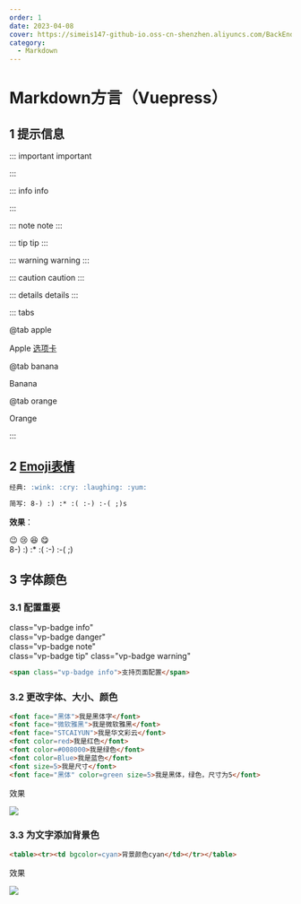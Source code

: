 ```yaml
---
order: 1
date: 2023-04-08
cover: https://simeis147-github-io.oss-cn-shenzhen.aliyuncs.com/BackEnd/SpringCloud/20230627144902.png
category: 
  - Markdown
---
```


# Markdown方言（Vuepress）

## 1 提示信息

::: important important

:::

::: info info
  
:::

::: note note
:::

::: tip tip
:::

::: warning warning
:::

::: caution caution
:::

::: details details
:::

::: tabs

@tab apple

Apple [选项卡](https://theme-hope.vuejs.press/zh/guide/markdown/tabs.html#%E6%A1%88%E4%BE%8B)

@tab banana

Banana

@tab orange

Orange

:::

## 2 [Emoji表情](https://www.webfx.com/tools/emoji-cheat-sheet/)

```md
经典: :wink: :cry: :laughing: :yum:

简写: 8-) :) :* :( :-) :-( ;)s
```

**效果**：

:wink: :cry: :laughing: :yum:  
8-) :) :* :( :-) :-( ;)

## 3 字体颜色

### 3.1 配置<span class="vp-badge danger">重要</span>

<span class="vp-badge info">class="vp-badge info"</span>  
<span class="vp-badge danger">class="vp-badge danger"</span>  
<span class="vp-badge note">class="vp-badge note"</span>  
<span class="vp-badge tip">class="vp-badge tip"</span>
<span class="vp-badge warning">class="vp-badge warning"</span>

```md
<span class="vp-badge info">支持页面配置</span>
```

### 3.2 更改字体、大小、颜色

```html
<font face="黑体">我是黑体字</font>
<font face="微软雅黑">我是微软雅黑</font>
<font face="STCAIYUN">我是华文彩云</font>
<font color=red>我是红色</font>
<font color=#008000>我是绿色</font>
<font color=Blue>我是蓝色</font>
<font size=5>我是尺寸</font>
<font face="黑体" color=green size=5>我是黑体，绿色，尺寸为5</font>
```

效果

![ ](https://simeis147-github-io.oss-cn-shenzhen.aliyuncs.com/BackEnd/SpringCloud/20230719202045.png)

### 3.3 为文字添加背景色

```html
<table><tr><td bgcolor=cyan>背景颜色cyan</td></tr></table>
```

效果

![ ](https://simeis147-github-io.oss-cn-shenzhen.aliyuncs.com/BackEnd/SpringCloud/20230719202130.png)


